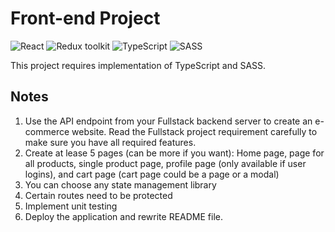 # Front-end Project

![React](https://img.shields.io/badge/React-blue)
![Redux toolkit](https://img.shields.io/badge/RTK-purple)
![TypeScript](https://img.shields.io/badge/TypeScript-green)
![SASS](https://img.shields.io/badge/SASS-hotpink)

This project requires implementation of TypeScript and SASS.

## Notes

1. Use the API endpoint from your Fullstack backend server to create an e-commerce website. Read the Fullstack project requirement carefully to make sure you have all required features.
2. Create at lease 5 pages (can be more if you want): Home page, page for all products, single product page, profile page (only available if user logins), and cart page (cart page could be a page or a modal)
3. You can choose any state management library
4. Certain routes need to be protected
5. Implement unit testing
6. Deploy the application and rewrite README file.